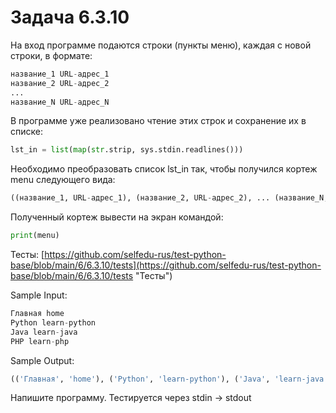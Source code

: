 # Задача 6.3.10

На вход программе подаются строки (пункты меню), каждая с новой строки, в формате:

```python
название_1 URL-адрес_1
название_2 URL-адрес_2
...
название_N URL-адрес_N
```

В программе уже реализовано чтение этих строк и сохранение их в списке:

```python
lst_in = list(map(str.strip, sys.stdin.readlines()))
```

Необходимо преобразовать список lst_in так, чтобы получился кортеж menu следующего вида:

```python
((название_1, URL-адрес_1), (название_2, URL-адрес_2), ... (название_N, URL-адрес_N))
```

Полученный кортеж вывести на экран командой:

```python
print(menu)
```

Тесты: [https://github.com/selfedu-rus/test-python-base/blob/main/6/6.3.10/tests](https://github.com/selfedu-rus/test-python-base/blob/main/6/6.3.10/tests "Тесты")

Sample Input:

```python
Главная home
Python learn-python
Java learn-java
PHP learn-php
```

Sample Output:

```python
(('Главная', 'home'), ('Python', 'learn-python'), ('Java', 'learn-java'), ('PHP', 'learn-php'))
```

Напишите программу. Тестируется через stdin → stdout
